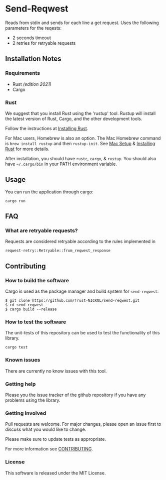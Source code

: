 # Send-Reqwest

Reads from stdin and sends for each line a get request. Uses the following parameters for the reqests:

- 2 seconds timeout
- 2 retries for retryable requests

## Installation Notes

### Requirements

- Rust _(edition 2021)_
- Cargo

### Rust

We suggest that you install Rust using the 'rustup' tool. Rustup will install
the latest version of Rust, Cargo, and the other development tools.

Follow the instructions at [Installing
Rust](https://www.rust-lang.org/tools/install).

For Mac users, Homebrew is also an option.  The Mac Homebrew command is `brew
install rustup` and then `rustup-init`. See [Mac
Setup](https://sourabhbajaj.com/mac-setup/Rust/) & [Installing
Rust](https://www.rust-lang.org/tools/install) for more details.

After installation, you should have `rustc`, `cargo`, & `rustup`. You should
also have `~/.cargo/bin` in your PATH environment variable.

## Usage

You can run the application through cargo:

    cargo run

## FAQ

### What are retryable requests?

Requests are considered retryable according to the rules implemented in

    reqwest-retry::Retryable::from_reqwest_response

## Contributing

### How to build the software

Cargo is used as the package manager and build system for `send-reqwest`.

    $ git clone https://github.com/Trust-NICKOL/send-reqwest.git
    $ cd send-reqwest
    $ cargo build --release

### How to test the software

The unit-tests of this repository can be used to test the functionality of this library.

    cargo test

### Known issues

There are currently no know issues with this tool.

### Getting help

Please you the issue tracker of the github repository if you have any problems using the library.

### Getting involved

Pull requests are welcome. For major changes, please open an issue first to discuss what you would like to change.

Please make sure to update tests as appropriate.

For more information see [CONTRIBUTING](CONTRIBUTING.md).

### License

This software is released under the MIT License.

